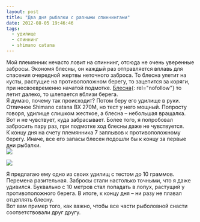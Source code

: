 ```yaml
---
layout: post
title: "Два дня рыбалки с разными спиннингами"
date: 2012-08-05 19:46:46
tags:
  - удилище
  - спиннинг
  - shimano catana
---
```

Мой племянник нечасто ловит на спиннинг, отсюда не очень уверенные
забросы. Экономя блесны, он каждый раз отправляется вплавь для спасения
очередной жертвы неточного заброса. То блесна улетит на кусты, растущие
на противоположном берегу, то зацепится за коряги, при несвоевременно
начатой подмотке. [Блесна][1]{: rel="nofollow"} то летит далеко, то
шлепается вблизи берега.   
Я думаю, почему так происходит? Потом беру его удилище в руки. Отличное
Shimano catana BX 270M, но тест у него мощный. Попросту говоря, удилище
слишком жесткое, а блесна – небольшая вращалка. Вот и не чувствует, куда
забрасывает. Более того, я попробовал забросить пару раз, при подмотке
ход блесны даже не чувствуется.   
К концу дня на счету племянника 7 заплывов к противоположному берегу.
Иначе, все его запасы блесен подошли бы к концу за первые дни рыбалки.  
![](http://fishingguru.ru/uploads/images/00/00/01/2012/08/05/c870b2.jpg)

![](http://fishingguru.ru/uploads/images/00/00/01/2012/08/05/911444.jpg)

Я предлагаю ему одно из своих удилищ с тестом до 10 граммов. Перемена
разительная. Забросы стали настолько точными, что я даже удивился.
Буквально с 10 метров стал попадать в лопух, растущий у противоположного
берега. В итоге, к концу дня – ни разу не плавал отцеплять блесну.  
Вот вам пример того, как важно, чтобы все части рыболовной снасти
соответствовали друг другу.



[1]: http://fishingguru.ru/blog/Ribalka_dlia_vseh/57.html
